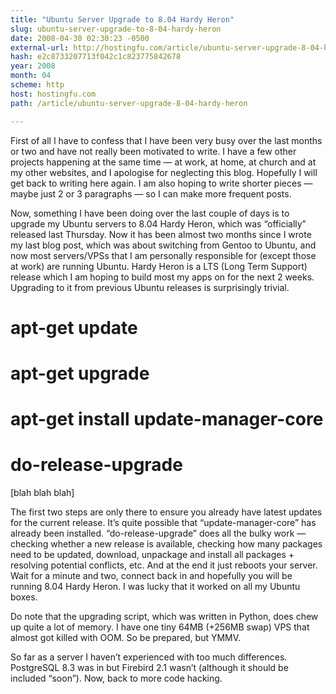 ```yaml
---
title: "Ubuntu Server Upgrade to 8.04 Hardy Heron"
slug: ubuntu-server-upgrade-to-8-04-hardy-heron
date: 2008-04-30 02:30:23 -0500
external-url: http://hostingfu.com/article/ubuntu-server-upgrade-8-04-hardy-heron
hash: e2c8733207713f042c1c823775842678
year: 2008
month: 04
scheme: http
host: hostingfu.com
path: /article/ubuntu-server-upgrade-8-04-hardy-heron

---
```


First of all I have to confess that I have been very busy over the last months or two and have not really been motivated to write. I have a few other projects happening at the same time — at work, at home, at church and at my other websites, and I apologise for neglecting this blog. Hopefully I will get back to writing here again. I am also hoping to write shorter pieces — maybe just 2 or 3 paragraphs — so I can make more frequent posts.


Now, something I have been doing over the last couple of days is to upgrade my Ubuntu servers to 8.04 Hardy Heron, which was “officially” released last Thursday. Now it has been almost two months since I wrote my last blog post, which was about switching from Gentoo to Ubuntu, and now most servers/VPSs that I am personally responsible for (except those at work) are running Ubuntu. Hardy Heron is a LTS (Long Term Support) release which I am hoping to build most my apps on for the next 2 weeks. Upgrading to it from previous Ubuntu releases is surprisingly trivial.





# apt-get update
# apt-get upgrade
# apt-get install update-manager-core
# do-release-upgrade
[blah blah blah]


The first two steps are only there to ensure you already have latest updates for the current release. It’s quite possible that “update-manager-core” has already been installed. “do-release-upgrade” does all the bulky work — checking whether a new release is available, checking how many packages need to be updated, download, unpackage and install all packages + resolving potential conflicts, etc. And at the end it just reboots your server. Wait for a minute and two, connect back in and hopefully you will be running 8.04 Hardy Heron. I was lucky that it worked on all my Ubuntu boxes.


Do note that the upgrading script, which was written in Python, does chew up quite a lot of memory. I have one tiny 64MB (+256MB swap) VPS that almost got killed with OOM. So be prepared, but YMMV.


So far as a server I haven’t experienced with too much differences. PostgreSQL 8.3 was in but Firebird 2.1 wasn’t (although it should be included “soon”). Now, back to more code hacking.

 

